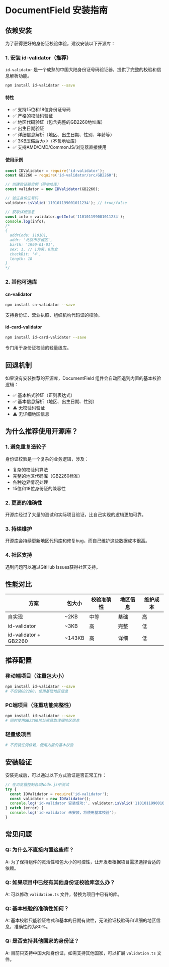 # DocumentField 安装指南

## 依赖安装

为了获得更好的身份证校验体验，建议安装以下开源库：

### 1. 安装 id-validator（推荐）

`id-validator` 是一个成熟的中国大陆身份证号码验证器，提供了完整的校验和信息解析功能。

```bash
npm install id-validator --save
```

#### 特性
- ✅ 支持15位和18位身份证号码
- ✅ 严格的校验码验证
- ✅ 地区代码验证（包含完整的GB2260地址库）
- ✅ 出生日期验证
- ✅ 详细信息解析（地区、出生日期、性别、年龄等）
- ✅ 3KB压缩后大小（不含地址库）
- ✅ 支持AMD/CMD/CommonJS/浏览器直接使用

#### 使用示例

```javascript
const IDValidator = require('id-validator');
const GB2260 = require('id-validator/src/GB2260');

// 创建验证器实例（带地址库）
const validator = new IDValidator(GB2260);

// 验证身份证号码
validator.isValid('110101199001011234'); // true/false

// 获取详细信息
const info = validator.getInfo('110101199001011234');
console.log(info);
/*
{
  addrCode: 110101,
  addr: '北京市东城区',
  birth: '1990-01-01',
  sex: 1, // 1为男，0为女
  checkBit: '4',
  length: 18
}
*/
```

### 2. 其他可选库

#### cn-validator
```bash
npm install cn-validator --save
```

支持身份证、营业执照、组织机构代码证的校验。

#### id-card-validator
```bash
npm install id-card-validator --save
```

专门用于身份证校验的轻量级库。

## 回退机制

如果没有安装推荐的开源库，DocumentField 组件会自动回退到内置的基本校验逻辑：

- ✅ 基本格式验证（正则表达式）
- ✅ 基本信息解析（地区、出生日期、性别）
- ⚠️ 无校验码验证
- ⚠️ 无详细地区信息

## 为什么推荐使用开源库？

### 1. 避免重复造轮子
身份证校验是一个复杂的业务逻辑，涉及：
- 复杂的校验码算法
- 完整的地区代码库（GB2260标准）
- 各种边界情况处理
- 15位和18位身份证的兼容性

### 2. 更高的准确性
开源库经过了大量的测试和实际项目验证，比自己实现的逻辑更加可靠。

### 3. 持续维护
开源库会持续更新地区代码库和修复bug，而自己维护这些数据成本很高。

### 4. 社区支持
遇到问题可以通过GitHub Issues获得社区支持。

## 性能对比

| 方案 | 包大小 | 校验准确性 | 地区信息 | 维护成本 |
|------|--------|------------|----------|----------|
| 自实现 | ~2KB | 中等 | 基础 | 高 |
| id-validator | ~3KB | 高 | 完整 | 低 |
| id-validator + GB2260 | ~143KB | 高 | 详细 | 低 |

## 推荐配置

### 移动端项目（注重包大小）
```bash
npm install id-validator --save
# 不安装GB2260，使用基础地区信息
```

### PC端项目（注重功能完整性）
```bash
npm install id-validator --save
# 同时使用GB2260地址库获取详细地区信息
```

### 轻量级项目
```bash
# 不安装任何依赖，使用内置的基本校验
```

## 安装验证

安装完成后，可以通过以下方式验证是否正常工作：

```javascript
// 在浏览器控制台或Node.js中测试
try {
  const IDValidator = require('id-validator');
  const validator = new IDValidator();
  console.log('id-validator 安装成功:', validator.isValid('110101199001011234'));
} catch (error) {
  console.log('id-validator 未安装，将使用基本校验');
}
```

## 常见问题

### Q: 为什么不直接内置这些库？
A: 为了保持组件的灵活性和包大小的可控性，让开发者根据项目需求选择合适的依赖。

### Q: 如果项目中已经有其他身份证校验库怎么办？
A: 可以修改 `validation.ts` 文件，替换为项目中已有的库。

### Q: 基本校验的准确性如何？
A: 基本校验只能验证格式和基本的日期有效性，无法验证校验码和详细的地区信息，准确性约为80%。

### Q: 是否支持其他国家的身份证？
A: 目前只支持中国大陆身份证，如需支持其他国家，可以扩展 `validation.ts` 文件。